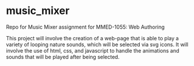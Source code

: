 # music_mixer
Repo for Music Mixer assignment for MMED-1055: Web Authoring

This project will involve the creation of a web-page that is able to play a variety of looping nature sounds, which will be selected via svg icons. 
It will involve the use of html, css, and javascript to handle the animations and sounds that will be played after being selected.
